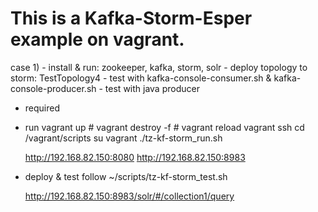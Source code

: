 This is a Kafka-Storm-Esper example on vagrant.
=====================================

case 1) 
	- install & run: zookeeper, kafka, storm, solr
	- deploy topology to storm: TestTopology4
	- test with kafka-console-consumer.sh & kafka-console-producer.sh
	- test with java producer
	
- required
- run
	vagrant up # vagrant destroy -f # vagrant reload
	vagrant ssh
	cd /vagrant/scripts
	su vagrant
	./tz-kf-storm_run.sh
	
	http://192.168.82.150:8080
	http://192.168.82.150:8983
	
- deploy & test
	follow ~/scripts/tz-kf-storm_test.sh
	
	http://192.168.82.150:8983/solr/#/collection1/query
 	    
	    
	    
